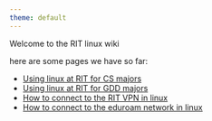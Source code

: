 ```yaml
---
theme: default
---
```


Welcome to the RIT linux wiki

here are some pages we have so far:

- [Using linux at RIT for CS majors](./CS)
- [Using linux at RIT for GDD majors](./GDD)
- [How to connect to the RIT VPN in linux](./RIT-VPN)
- [How to connect to the eduroam network in linux](./eduroam)